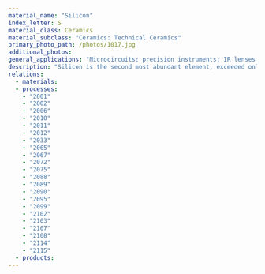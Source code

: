 ```yaml
---
material_name: "Silicon"
index_letter: S
material_class: Ceramics
material_subclass: "Ceramics: Technical Ceramics"
primary_photo_path: /photos/1017.jpg
additional_photos:
general_applications: "Microcircuits; precision instruments; IR lenses and windows; MEMS."
description: "Silicon is the second most abundant element, exceeded only by oxygen and making up 26% of the earth's crust by weight. It is found largely as silicon oxides such as sand (silica), quartz, rock crystal, amethyst, agate, flint, jasper and opal, and as silicates asbestos, feldspar, clay and mica. It is a reactive element, important as an alloying element in steels, cast irons, and certain copper and aluminum alloys where it gives both corrosion resistance and strength. Silicon is transparent to infrared and is used a windows and lenses for IR lasers. Its most important application, of course, is as a semiconductor, the mainstay of the electronics industry. Silicon is present in the sun and stars and is a principal component of a class of meteorites known as aerolites. Silicon is important in plant and animal life. Diatoms in both fresh and salt water extract silica from the water to use as a component of their cell walls. Silicon is an important ingredient in steel. Silicon carbide is one of the most important abrasives. Workers in environments where silica-containing dust is breathed may develop a serious lung disease known as silicosis. Hydrolysis and condensation of substituted chlorosilanes can be used to produce a very great number of polymeric products, or silicones. These range from liquids to hard, glasslike solids with many useful properties. Elemental silicon transmits more than 95% of all wavelengths of infrared and has been used in lasers to produce coherent light at 456 nm."
relations:
  - materials:
  - processes:
    - "2001"
    - "2002"
    - "2006"
    - "2010"
    - "2011"
    - "2012"
    - "2033"
    - "2065"
    - "2067"
    - "2072"
    - "2075"
    - "2088"
    - "2089"
    - "2090"
    - "2095"
    - "2099"
    - "2102"
    - "2103"
    - "2107"
    - "2108"
    - "2114"
    - "2115"
  - products:
---
```

